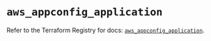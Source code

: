 # `aws_appconfig_application`

Refer to the Terraform Registry for docs: [`aws_appconfig_application`](https://registry.terraform.io/providers/hashicorp/aws/5.70.0/docs/resources/appconfig_application).

